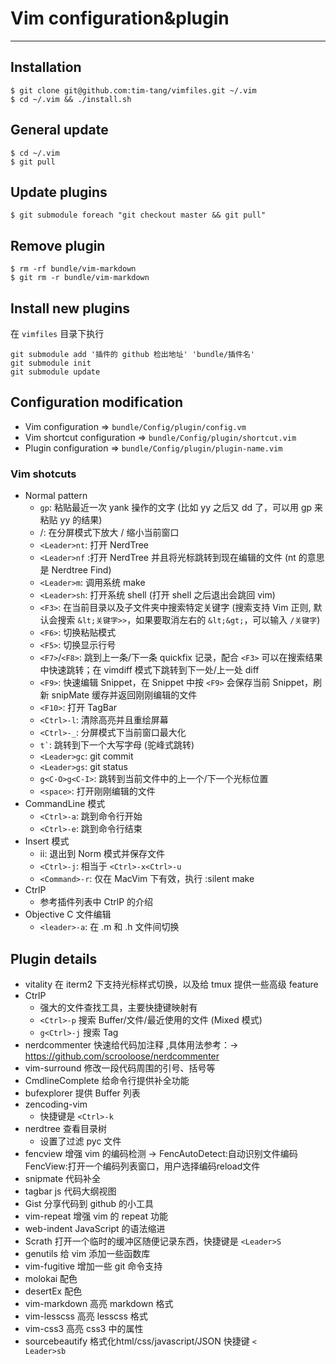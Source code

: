 # Vim configuration&plugin
---
## Installation
    
    $ git clone git@github.com:tim-tang/vimfiles.git ~/.vim
    $ cd ~/.vim && ./install.sh

## General update

    $ cd ~/.vim
    $ git pull

## Update plugins

    $ git submodule foreach "git checkout master && git pull"

## Remove plugin

    $ rm -rf bundle/vim-markdown
    $ git rm -r bundle/vim-markdown

## Install new plugins

在 <code>vimfiles</code> 目录下执行

    git submodule add '插件的 github 检出地址' 'bundle/插件名'
    git submodule init
    git submodule update

## Configuration modification

* Vim configuration => <code>bundle/Config/plugin/config.vm</code>
* Vim shortcut configuration => <code>bundle/Config/plugin/shortcut.vim</code>
* Plugin configuration => <code>bundle/Config/plugin/plugin-name.vim</code>

### Vim shotcuts

* Normal pattern
    * <code>gp</code>: 粘贴最近一次 yank 操作的文字 (比如 yy 之后又 dd 了，可以用 gp 来粘贴 yy 的结果)
    * <code><up></code>/<code><down></code>: 在分屏模式下放大 / 缩小当前窗口
    * <code>&lt;Leader&gt;nt</code>: 打开 NerdTree
    * <code>&lt;Leader&gt;nf</code> :打开 NerdTree 并且将光标跳转到现在编辑的文件 (nt 的意思是 Nerdtree Find)
    * <code>&lt;Leader&gt;m</code>: 调用系统 make
    * <code>&lt;Leader&gt;sh</code>: 打开系统 shell (打开 shell 之后退出会跳回 vim)
    * <code>&lt;F3&gt;</code>: 在当前目录以及子文件夹中搜索特定关键字 (搜索支持 Vim 正则, 默认会搜索 <code>\&lt;关键字&gt;></code>，如果要取消左右的 <code>\&lt;\&gt;</code>，可以输入 <code>/关键字</code>)
    * <code>&lt;F6&gt;</code>: 切换粘贴模式
    * <code>&lt;F5&gt;</code>: 切换显示行号
    * <code>&lt;F7&gt;</code>/<code>&lt;F8&gt;</code>: 跳到上一条/下一条 quickfix 记录，配合 <code>&lt;F3&gt;</code> 可以在搜索结果中快速跳转；在 vimdiff 模式下跳转到下一处/上一处 diff
    * <code>&lt;F9&gt;</code>: 快速编辑 Snippet，在 Snippet 中按 <code>&lt;F9&gt;</code> 会保存当前 Snippet，刷新 snipMate 缓存并返回刚刚编辑的文件
    * <code>&lt;F10&gt;</code>: 打开 TagBar
    * <code>&lt;Ctrl&gt;-l</code>: 清除高亮并且重绘屏幕
    * <code>&lt;Ctrl&gt;-_</code>: 分屏模式下当前窗口最大化
    * <code>t`</code>: 跳转到下一个大写字母 (驼峰式跳转)
    * <code>&lt;Leader&gt;gc</code>: git commit
    * <code>&lt;Leader&gt;gs</code>: git status
    * <code>g&lt;C-O&gt;</code><code>g&lt;C-I&gt;</code>: 跳转到当前文件中的上一个/下一个光标位置
    * <code>&lt;space&gt;</code>: 打开刚刚编辑的文件
* CommandLine 模式
    * <code>&lt;Ctrl&gt;-a</code>: 跳到命令行开始
    * <code>&lt;Ctrl&gt;-e</code>: 跳到命令行结束
* Insert 模式
    * ii: 退出到 Norm 模式并保存文件
    * <code>&lt;Ctrl&gt;-j</code>: 相当于 <code>&lt;Ctrl&gt;-x&lt;Ctrl&gt;-u</code>
    * <code>&lt;Command&gt;-r</code>: 仅在 MacVim 下有效，执行 :silent make
* CtrlP
    * 参考插件列表中 CtrlP 的介绍
* Objective C 文件编辑
    * <code>&lt;leader&gt;-a</code>: 在 .m 和 .h 文件间切换

## Plugin details

* vitality 在 iterm2 下支持光标样式切换，以及给 tmux 提供一些高级 feature
* CtrlP
    * 强大的文件查找工具，主要快捷键映射有
    * <code>&lt;Ctrl&gt;-p</code> 搜索 Buffer/文件/最近使用的文件 (Mixed 模式)
    * <code>g&lt;Ctrl&gt;-j</code> 搜索 Tag
* nerdcommenter 快速给代码加注释 ,具体用法参考：-> <https://github.com/scrooloose/nerdcommenter>
* vim-surround 修改一段代码周围的引号、括号等
* CmdlineComplete 给命令行提供补全功能
* bufexplorer 提供 Buffer 列表
* zencoding-vim
    * 快捷键是 <code>&lt;Ctrl&gt;-k</code>
* nerdtree 查看目录树
    * 设置了过滤 pyc 文件
* fencview 增强 vim 的编码检测 -> FencAutoDetect:自动识别文件编码 FencView:打开一个编码列表窗口，用户选择编码reload文件
* snipmate 代码补全
* tagbar js 代码大纲视图
* Gist 分享代码到 github 的小工具
* vim-repeat 增强 vim 的 repeat 功能
* web-indent JavaScript 的语法缩进
* Scrath 打开一个临时的缓冲区随便记录东西，快捷键是 <code>&lt;Leader&gt;S</code>
* genutils 给 vim 添加一些函数库
* vim-fugitive 增加一些 git 命令支持
* molokai 配色
* desertEx 配色
* vim-markdown 高亮 markdown 格式
* vim-lesscss 高亮 lesscss 格式
* vim-css3 高亮 css3 中的属性
* sourcebeautify 格式化html/css/javascript/JSON  快捷键 <code>&lt; Leader&gt;sb</code>
